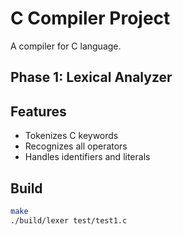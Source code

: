 # C Compiler Project

A compiler for C language.

## Phase 1: Lexical Analyzer

## Features
- Tokenizes C keywords
- Recognizes all operators
- Handles identifiers and literals

## Build
```bash
make
./build/lexer test/test1.c
```
